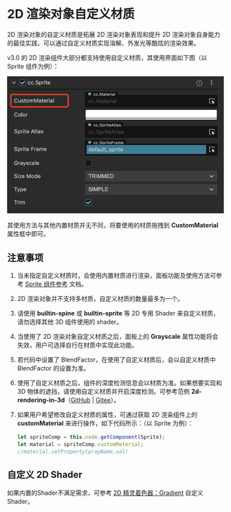 # 2D 渲染对象自定义材质

2D 渲染对象的自定义材质是拓展 2D 渲染对象表现和提升 2D 渲染对象自身能力的最佳实践，可以通过自定义材质实现溶解、外发光等酷炫的渲染效果。

v3.0 的 2D 渲染组件大部分都支持使用自定义材质，其使用界面如下图（以 Sprite 组件为例）：

![UIMaterial](ui-material/UIMaterial.png)

其使用方法与其他内置材质并无不同，将要使用的材质拖拽到 **CustomMaterial** 属性框中即可。

## 注意事项

1. 当未指定自定义材质时，会使用内置材质进行渲染，面板功能及使用方法可参考 [Sprite 组件参考](../editor/sprite.md) 文档。
2. 2D 渲染对象并不支持多材质，自定义材质的数量最多为一个。
3. 请使用 **builtin-spine** 或 **builtin-sprite** 等 2D 专用 Shader 来自定义材质，请勿选择其他 3D 组件使用的 shader。
4. 当使用了 2D 渲染对象自定义材质之后，面板上的 **Grayscale** 属性功能将会失效，用户可选择自行在材质中实现此功能。
5. 若代码中设置了 BlendFactor，在使用了自定义材质后，会以自定义材质中 BlendFactor 的设置为准。
6. 使用了自定义材质之后，组件的深度检测信息会以材质为准。如果想要实现和 3D 物体的遮挡，请使用自定义材质并开启深度检测。可参考范例 **2d-rendering-in-3d**（[GitHub](https://github.com/cocos/cocos-test-projects/tree/v3.7/assets/cases/2D) | [Gitee](https://gitee.com/mirrors_cocos-creator/test-cases-3d/tree/v3.7/assets/cases/2d-rendering-in-3d)）。
7. 如果用户希望修改自定义材质的属性，可通过获取 2D 渲染组件上的 **customMaterial** 来进行操作，如下代码所示：（以 Sprite 为例）：

    ```ts
    let spriteComp = this.node.getComponent(Sprite);
    let material = spriteComp.customMaterial;
    //material.setProperty(propName,val)
    ```
  
## 自定义 2D Shader

如果内置的Shader不满足需求，可参考 [2D 精灵着色器：Gradient](../../../shader/write-effect-2d-sprite-gradient.md) 自定义 Shader。
